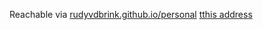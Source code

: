 Reachable via 
[rudyvdbrink.github.io/personal](www.rudyvdbrink.github.io/personal)
[tthis address](https://rudyvdbrink.github.io/personal)
